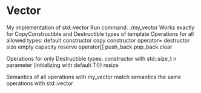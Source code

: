 # Vector
My implementation of std::vector
Run command: ./my_vector
Works exactly for CopyConstructible and Destructible types of template
Operations for all allowed types:
default constructor
copy constructor
operator=
destructor
size
empty
capacity
reserve
operator[]
push_back
pop_back
clear

Operations for only Destructible types:
constructor with std::size_t n parameter (initializing with default T())
resize

Semantics of all operations with my_vector match semantics the same operations with std::vector

